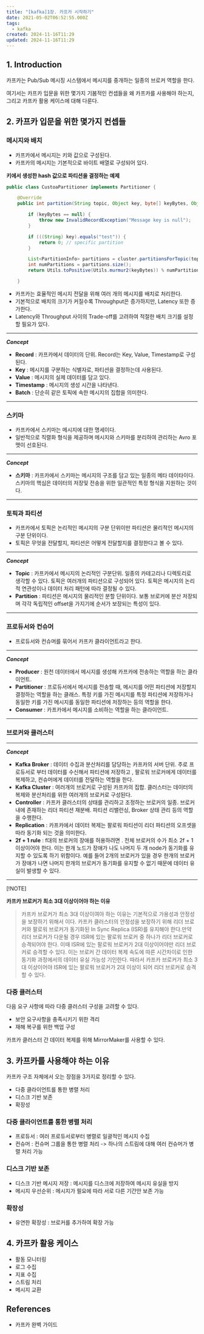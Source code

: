 ```yaml
---
title: "[kafka]1장. 카프카 시작하기"
date: 2021-05-02T06:52:55.000Z
tags:
  - kafka
created: 2024-11-16T11:29
updated: 2024-11-16T11:29
---
```


## 1. Introduction

카프카는 Pub/Sub 메시징 시스템에서 메시지를 중개하는 일종의 브로커 역할을 한다.

여기서는 카프카 입문을 위한 몇가지 기봄적인 컨셉들을 왜 카프카를 사용해야 하는지, 그리고 카프카 활용 케이스에 대해 다룬다.

## 2. 카프카 입문을 위한 몇가지 컨셉들

### 메시지와 배치

- 카프카에서 메시지는 키와 값으로 구성된다.
- 카프카의 메시지는 기본적으로 바이트 배열로 구성되어 있다.

**키에서 생성한 hash 값으로 파티션을 결정하는 예제**

```java
public class CustoaPartitioner implements Partitioner {

    @Override
    public int partition(String topic, Object key, byte[] keyBytes, Object value, byte[] valueTypes, Cluster cluster) {

        if (keyBytes == null) {
            throw new InvalidRecordException("Message key is null");
        }

        if (((String) key).equals("test")) {
            return 0; // specific partition
        }

        List<PartitionInfo> partitions = cluster.partitionsForTopic(topic); // get partition list of specific topic
        int numPartitions = partitions.size();
        return Utils.toPositive(Utils.murmur2(keyBytes)) % numPartitions; // positive hash value of keyBytes into numPartition

    }

```

- 카프카는 효율적인 메시지 전달을 위해 여러 개의 메시지를 배치로 처리한다.
- 기본적으로 배치의 크기가 커질수록 Throughput은 증가하지만, Latency 또한 증가한다.
- Latency와 Throughput 사이의 Trade-off를 고려하여 적절한 배치 크기를 설정할 필요가 있다.

---

**_Concept_**

- **Record** : 카프카에서 데이터의 단위. Record는 Key, Value, Timestamp로 구성된다.
- **Key** : 메시지를 구분하는 식별자로, 파티션을 결정하는데 사용된다.
- **Value** : 메시지의 실제 데이터를 담고 있다.
- **Timestamp** : 메시지의 생성 시간을 나타낸다.
- **Batch** : 단순히 같은 토픽에 속한 메시지의 집합을 의미한다.

---

### 스키마

- 카프카에서 스키마는 메시지에 대한 명세이다.
- 일반적으로 직렬화 형식을 제공하며 메시지와 스키마를 분리하여 관리하는 Avro 포맷이 선호된다.

---

**_Concept_**

- **스키마** : 카프카에서 스키마는 메시지의 구조를 담고 있는 일종의 메타 데이타이다. 스키마의 핵심은 데이터의 저장및 전송을 위한 일관적인 특정 형식을 지원하는 것이다.

---

### 토픽과 파티션

- 카프카에서 토픽은 논리적인 메시지의 구분 단위이만 파티션은 물리적인 메시지의 구분 단위이다.
- 토픽은 무엇을 전달할지, 파티션은 어떻게 전달할지를 결정한다고 볼 수 있다.

---

**_Concept_**

- **Topic** : 카프카에서 메시지의 논리적인 구분단위. 일종의 카테고리나 디렉토리로 생각할 수 있다. 토픽은 여러개의 파티션으로 구성되어 있다. 토픽은 메시지의 논리적 연관성이나 데이터 처리 패턴에 따라 결정될 수 있다.
- **Partition** : 파티션은 메시지의 물리적인 분할 단위이다. 보통 브로커에 분산 저장되며 각각 독립적인 offset을 가지기에 순서가 보장되는 특성이 있다.

---

### 프로듀서와 컨슈머

- 프로듀서와 컨슈머를 묶어서 카프카 클라이언트라고 한다.

---

**_Concept_**

- **Producer** : 원천 데이터에서 메시지를 생성해 카프카에 전송하는 역할을 하는 클라이언트.
- **Partitioner** : 프로듀서에서 메시지를 전송할 때, 메시지를 어떤 파티션에 저장할지 결정하는 역할을 하는 클래스. 특정 키를 가진 메시지를 특정 파티션에 저장하거나 동일한 키를 가진 메시지를 동일한 파티션에 저장하는 등의 역할을 한다.
- **Consumer** : 카프카에서 메시지를 소비하는 역할을 하는 클라이언트.

---

### 브로커와 클러스터

---

**_Concept_**

- **Kafka Broker** : 데이터 수집과 분산처리를 담당하는 카프카의 서버 단위. 주로 프로듀서로 부터 데이터를 수신해서 파티션에 저장하고 , 팔로워 브로커에게 데이터를 복제하고, 컨슈머에게 데이터를 전달하는 역할을 한다.
- **Kafka Cluster** : 여러개의 브로커로 구성된 카프카의 집합. 클러스터는 데이터의 복제와 분산처리를 위한 여러개의 브로커로 구성된다.
- **Controller** : 카프카 클러스터의 상태를 관리하고 조정하는 브로커의 일종. 브로커 내에 존재하는 리더 파티션 재분배. 파티션 리밸런싱, Broker 상태 관리 등의 역할을 수행한다.
- **Replication** : 카프카에서 데이터 복제는 팔로워 파티션이 리더 파티션의 오프셋을 따라 동기화 되는 것을 의미한다.
- **2f + 1 rule** : f대의 브로커의 장애를 허용하려면 . 전체 브로커의 수가 최소 2f + 1 이상이어야 한다. 이는 한개 노드가 장애가 나도 나머지 두 개 node가 동기화를 유지할 수 있도록 하기 위함이다. 예를 들어 2개의 브로커가 있을 경우 한개의 브로커가 장애가 나면 나머지 한개의 브로커가 동기화를 유지할 수 없기 때문에 데이터 유실이 발생할 수 있다.

---

[!NOTE]

**카프카 브로커가 최소 3대 이상이어야 하는 이유**

> 카프카 브로커가 최소 3대 이상이여야 하는 이유는 기본적으로 가용성과 안정성을 보장하기 위해서 이다. 카프카 클러스터의 안정성을 보장하기 위해 리더 브로커와 팔로워 브로커가 동기화된 In Sync Replica (ISR)를 유지해야 한다.만약 리더 브로커가 다운될 경우 ISR에 있는 팔로워 브로커 중 하나가 리더 브로커로 승격되어야 한다. 이때 ISR에 있는 팔로워 브로커가 2대 이상이어야만 리더 브로커로 승격할 수 있다. 이는 브로커 간 데이터 복제 속도에 따른 시간차이로 인한 동기화 과정에서의 데이터 유실 가능성 기인한다. 따라서 카프카 브로커가 최소 3대 이상이어야 ISR에 있는 팔로워 브로커가 2대 이상이 되어 리더 브로커로 승격할 수 있다.

### 다중 클러스터

다음 요구 사항에 따라 다중 클러스터 구성을 고려할 수 있다.

- 보안 요구사항을 충족시키기 위한 격리
- 재해 복구를 위한 백업 구성

카프카 클러스터 간 데이터 복제를 위해 MirrorMaker를 사용할 수 있다.

## 3. 카프카를 사용해야 하는 이유

카프카 구조 자체에서 오는 장점을 3가지로 정리할 수 있다.

- 다중 클라이언트를 통한 병렬 처리
- 디스크 기반 보존
- 확장성

### 다중 클라이언트를 통한 병렬 처리

- 프로듀서 : 여러 프로듀서로부터 병렬로 일괄적인 메시지 수집
- 컨슈머 : 컨슈머 그룹을 통한 병렬 처리 -> 하나의 스트림에 대해 여러 컨슈머가 병렬 처리 가능

### 디스크 기반 보존

- 디스크 기반 메시지 저장 : 메시지를 디스크에 저장하여 메시지 유실을 방지
- 메시지 우선순위 : 메시지가 필요에 따라 서로 다른 기간안 보존 가능

### 확장성

- 유연한 확장성 : 브로커를 추가하여 확장 가능

## 4. 카프카 활용 케이스

- 활동 모니터링
- 로그 수집
- 지표 수집
- 스트림 처리
- 메시지 교환

## References

- 카프카 완벽 가이드
